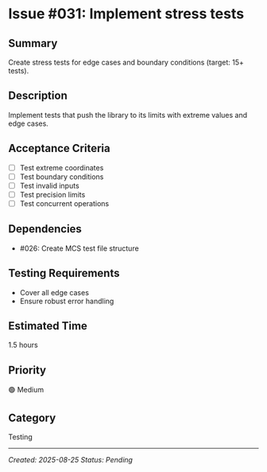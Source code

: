 # Issue #031: Implement stress tests

## Summary
Create stress tests for edge cases and boundary conditions (target: 15+ tests).

## Description
Implement tests that push the library to its limits with extreme values and edge cases.

## Acceptance Criteria
- [ ] Test extreme coordinates
- [ ] Test boundary conditions
- [ ] Test invalid inputs
- [ ] Test precision limits
- [ ] Test concurrent operations

## Dependencies
- #026: Create MCS test file structure

## Testing Requirements
- Cover all edge cases
- Ensure robust error handling

## Estimated Time
1.5 hours

## Priority
🟢 Medium

## Category
Testing

---
*Created: 2025-08-25*
*Status: Pending*
